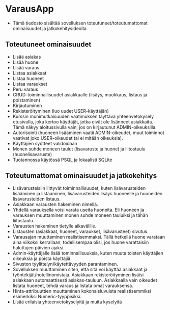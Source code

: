 # VarausApp 
- Tämä tiedosto sisältää sovelluksen toteutuneet/toteutumattomat ominaisuudet ja jatkokehitysideoita

## Toteutuneet ominaisuudet

- Lisää asiakas
- Lisää huone
- Lisää varaus
- Listaa asiakkaat
- Listaa huoneet
- Listaa varaukset
- Peru varaus 
- CRUD-toiminnallisuudet asiakkaalle (lisäys, muokkaus, listaus ja poistaminen)
- Kirjautuminen 
- Rekisteröityminen (luo uudet USER-käyttäjän)
- Kurssin monimutkaisuuden vaatimuksen täyttävä yhteenvetokysely etusivulla, joka kertoo käyttäjät, jotka eivät ole lisänneet asiakkaita. Tämä näkyy aloitussivulla vain, jos on kirjautunut ADMIN-oikeuksilla.
- Autorisointi (huoneen lisääminen vaatii ADMIN-oikeudet, muut toiminnot vaativat joko USER-oikeudet tai ei mitään oikeuksia).
- Käyttäjien syötteet validoidaan
- Monen suhde moneen taulut (lisavaruste ja huone) ja liitostaulu (huonelisavaruste)
- Tuotannossa käytössä PSQL ja lokaalisti SQLite

## Toteutumattomat ominaisuudet ja jatkokehitys

- Lisävarusteisiin liittyvät toiminnallisuudet, kuten lisävarusteiden lisääminen ja listaaminen, lisävarusteiden lisäys huoneelle ja huoneiden lisävarusteiden listaus.
- Asiakkaan varausten hakeminen nimellä.
- Yhdellä varauksella voisi varata useita huoneita. Eli huoneen ja varauksen muuttaminen monen suhde moneen tauluiksi ja tähän liitostaulu.
- Varausten hakeminen tietylle aikavälille.
- Listausten (asiakkaat, huoneet, varaukset, lisävarusteet) sivutus.
- Varausajan muuttaminen realistisemmaksi. Tällä hetkellä huone varataan aina viikoksi kerrallaan, todellisempaa olisi, jos huone varattaisiin haluttujen päivien ajaksi.
- Admin-käyttäjälle lisää tominnallisuuksia, kuten muuta toisten käyttäjien oikeuksia ja poista käyttäjiä.
- Sivuston tyylittelyn/käytettävyyden parantaminen.
- Sovelluksen muuttaminen siten, että sitä voi käyttää asiakkaat ja työntekijät/hotellinomistaja. Asiakkaan rekisteröityminen lisäisi asiakkaan automaattisesti asiakas-tauluun. Asiakkaalla vain oikeudet listata huoneet, tehdä varaus ja listata omat varauksensa.
- Hinta-attribuuttien muuttaminen kokonaisluvuista realistisemmiksi esimerkiksi Numeric-tyyppisiksi.
- Lisää erilaisia yhteenvetokyselyitä ja muita kyselyitä
